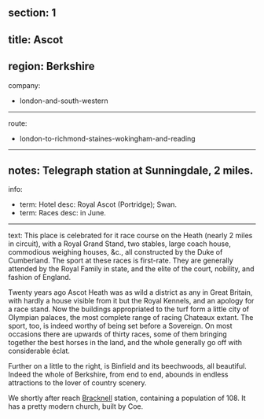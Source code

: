 section: 1
----
title: Ascot
----
region: Berkshire
----
company:
- london-and-south-western
----
route:
- london-to-richmond-staines-wokingham-and-reading
----
notes: Telegraph station at Sunningdale, 2 miles.
----
info:
- term: Hotel
  desc: Royal Ascot (Portridge); Swan.
- term: Races
  desc: in June.
----
text: This place is celebrated for it race course on the Heath (nearly 2 miles in circuit), with a Royal Grand Stand, two stables, large coach house, commodious weighing houses, &c., all constructed by the Duke of Cumberland. The sport at these races is first-rate. They are generally attended by the Royal Family in state, and the elite of the court, nobility, and fashion of England.

Twenty years ago Ascot Heath was as wild a district as any in Great Britain, with hardly a house visible from it but the Royal Kennels, and an apology for a race stand. Now the buildings appropriated to the turf form a little city of Olympian palaces, the most complete range of racing Chateaux extant. The sport, too, is indeed worthy of being set before a Sovereign. On most occasions there are upwards of thirty races, some of them bringing together the best horses in the land, and the whole generally go off with considerable éclat.

Further on a little to the right, is Binfield and its beechwoods, all beautiful. Indeed the whole of Berkshire, from end to end, abounds in endless attractions to the lover of country scenery.

We shortly after reach [Bracknell](/stations/bracknell) station, containing a population of 108. It has a pretty modern church, built by Coe.
